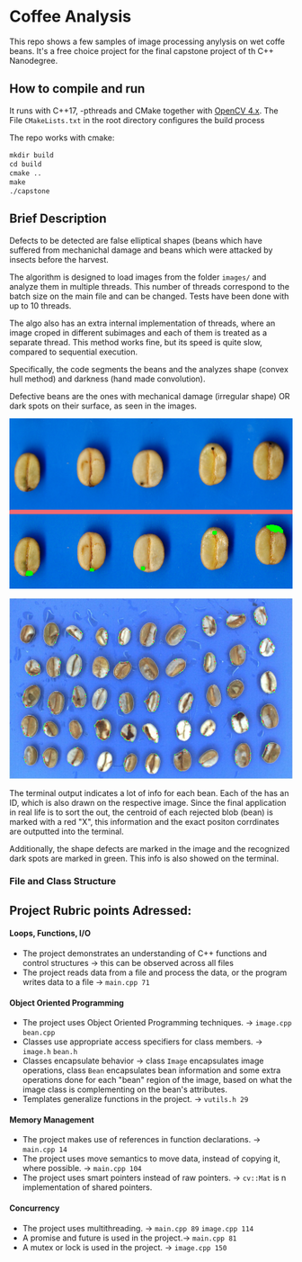 # Coffee Analysis

This repo shows a few samples of image processing anylysis on wet coffe beans. It's a free choice project for the final capstone project of th C++ Nanodegree.

## How to compile and run

It runs with C++17, -pthreads and CMake together with [OpenCV 4.x](https://docs.opencv.org/master/d7/d9f/tutorial_linux_install.html).
The File `CMakeLists.txt` in the root directory configures the build process


The repo works with cmake:

```
mkdir build
cd build
cmake ..
make
./capstone
```

## Brief Description
Defects to be detected are false elliptical shapes (beans which have suffered from mechanichal damage and beans which were attacked by insects before the harvest.

The algorithm is designed to load images from the folder `images/` and analyze them in multiple threads. This number of threads correspond to the batch size on the main file and can be changed. Tests have been done with up to 10 threads.

The algo also has an extra internal implementation of threads, where an image croped in different subimages and each of them is treated as a separate thread. This method works fine, but its speed is quite slow, compared to sequential execution.

Specifically, the code segments the beans and the analyzes shape (convex hull method) and darkness (hand made convolution).

Defective beans are the ones with mechanical damage (irregular shape) OR dark spots on their surface, as seen in the images.

![img1](assets/readme_dark.png)

![img2](assets/readme_mech_damage.jpg)


The terminal output indicates a lot of info for each bean. Each of the has an ID, which is also drawn on the respective image. Since the final application in real life is to sort the out, the centroid of each rejected blob (bean) is marked with a red "X", this information and the exact positon corrdinates are outputted into the terminal.

Additionally, the shape defects are marked in the image and the recognized dark spots are marked in green. This info is also showed on the terminal.

### File and Class Structure


## Project Rubric points Adressed:
#### Loops, Functions, I/O

- The project demonstrates an understanding of C++ functions and control structures -> this can be observed across all files
- The project reads data from a file and process the data, or the program writes data to a file -> `main.cpp 71`

#### Object Oriented Programming

- The project uses Object Oriented Programming techniques. -> `image.cpp` `bean.cpp`
- Classes use appropriate access specifiers for class members. -> `image.h` `bean.h`
- Classes encapsulate behavior -> class `Image` encapsulates image operations, class `Bean` encapsulates bean information and some extra operations done for each "bean" region of the image, based on what the image class is complementing on the bean's attributes.
- Templates generalize functions in the project. -> `vutils.h 29`

#### Memory Management

- The project makes use of references in function declarations. -> `main.cpp 14`
- The project uses move semantics to move data, instead of copying it, where possible. -> `main.cpp 104`
- The project uses smart pointers instead of raw pointers. -> `cv::Mat` is n implementation of shared pointers.

#### Concurrency

- The project uses multithreading. -> `main.cpp 89` `image.cpp 114`
- A promise and future is used in the project.-> `main.cpp 81`
- A mutex or lock is used in the project. -> `image.cpp 150`

